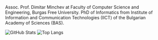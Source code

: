 Assoc. Prof. Dimitar Minchev at Faculty of Computer Science and Engineering, Burgas Free University. PhD of Informatics from Institute of Information and Communication Technologies (IICT) of the Bulgarian Academy of Sciences (BAS).

![GitHub Stats](https://github-readme-stats.vercel.app/api?username=dimitarminchev&theme=transparent&show_icons=true&hide_border=true)
![Top Langs](https://github-readme-stats.vercel.app/api/top-langs/?username=dimitarminchev&layout=compact&theme=transparent&hide_progress=false&hide_border=true)

